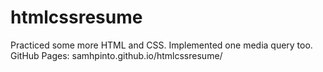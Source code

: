 # htmlcssresume  
Practiced some more HTML and CSS. Implemented one media query too.  
GitHub Pages: samhpinto.github.io/htmlcssresume/
